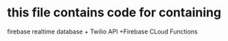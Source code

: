 # this file contains code for containing
firebase realtime database + Twilio API +Firebase CLoud Functions
